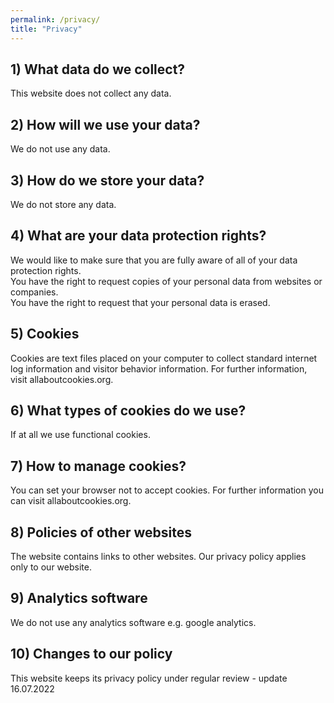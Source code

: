 ```yaml
---
permalink: /privacy/
title: "Privacy"
---
```

    
## 1) What data do we collect?
This website does not collect any data.

## 2) How will we use your data?
We do not use any data.

## 3) How do we store your data?
We do not store any data.

## 4) What are your data protection rights?
We would like to make sure that you are fully aware of all of your data protection rights.
<br> You have the right to request copies of your personal data from websites or companies.
<br> You have the right to request that your personal data is erased.

## 5) Cookies
Cookies are text files placed on your computer to collect standard internet log information and visitor behavior information. For further information, visit allaboutcookies.org.

## 6) What types of cookies do we use?
If at all we use functional cookies.

## 7) How to manage cookies?
You can set your browser not to accept cookies. For further information you can visit allaboutcookies.org.

## 8) Policies of other websites
The website contains links to other websites. Our privacy policy applies only to our website.

## 9) Analytics software
We do not use any analytics software e.g. google analytics. 

## 10) Changes to our policy
This website keeps its privacy policy under regular review - update 16.07.2022
